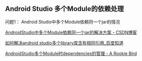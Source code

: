 ## Android Studio 多个Module的依赖处理

问题1： Android Studio中多个Module依赖同一个jar的情况

[AndroidStudio中多个Module依赖同一个jar的解决方案 \- CSDN博客](http://blog.csdn.net/u013134391/article/details/51538511)

[如何解决android studio多个library库含有相同引用\_百度知道](https://zhidao.baidu.com/question/1704962746262129340.html)

[AndroidStudio多个Module时dependencies的管理 \- A Rookie Bird](http://blog.fidroid.com/post/devtools/androidstudioduo-ge-moduleshi-dependenciesde-guan-li)